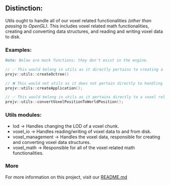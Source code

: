 ## Distinction:

Utils ought to handle all of our voxel related functionalities *(other than passing to OpenGL)*. This includes voxel related math functionalities, creating and converting data structures, and reading and writing voxel data to disk.

### Examples:
```markdown
Note: Below are mock functions; they don't exist in the engine.
```
```cpp
// ✅ This would belong in utils as it directly pertains to creating a voxel data structure.
projv::utils::createOctree()

// ❌ This would not utils as it does not pertain directly to handling voxel data.
projv::utils::createApplication();

// ✅ This would belong in utils as it pertains directly to a voxel related math functionality.
projv::utils::convertVoxelPositionToWorldPosition();
```

### Utils modules:
- lod -> Handles changing the LOD of a voxel chunk.
- voxel_io -> Handles reading/writing of voxel data to and from disk.
- voxel_management -> Handles the voxel data, responsible for creating and converting voxel data structures.
- voxel_math -> Responsible for all of the voxel related math functionalities.

### More

For more information on this project, visit our [README.md](/docs/README.md)